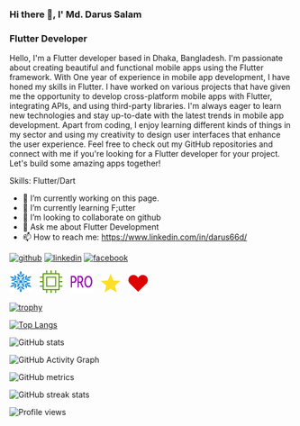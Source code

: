 ### Hi there 👋, I' Md. Darus Salam
### Flutter Developer
Hello, I'm a Flutter developer based in Dhaka, Bangladesh. I'm passionate about creating beautiful and functional mobile apps using the Flutter framework.
With One year of experience in mobile app development, I have honed my skills in Flutter. I have worked on various projects that have given me the opportunity to develop cross-platform mobile apps with Flutter, integrating APIs, and using third-party libraries.
I'm always eager to learn new technologies and stay up-to-date with the latest trends in mobile app development. Apart from coding, I enjoy learning different kinds of things in my sector and using my creativity to design user interfaces that enhance the user experience.
Feel free to check out my GitHub repositories and connect with me if you're looking for a Flutter developer for your project. Let's build some amazing apps together!

Skills: Flutter/Dart

- 🔭 I’m currently working on this page. 
- 🌱 I’m currently learning F;utter 
- 👯 I’m looking to collaborate on github 
- 💬 Ask me about Flutter Development 
- 📫 How to reach me: https://www.linkedin.com/in/darus66d/ 


[<img src='https://cdn.jsdelivr.net/npm/simple-icons@3.0.1/icons/github.svg' alt='github' height='40'>](https://github.com/darus66d)  [<img src='https://cdn.jsdelivr.net/npm/simple-icons@3.0.1/icons/linkedin.svg' alt='linkedin' height='40'>](https://www.linkedin.com/in/darus66d/)  [<img src='https://cdn.jsdelivr.net/npm/simple-icons@3.0.1/icons/facebook.svg' alt='facebook' height='40'>](https://www.facebook.com/emon07752)  

<a href='https://archiveprogram.github.com/'><img src='https://raw.githubusercontent.com/acervenky/animated-github-badges/master/assets/acbadge.gif' width='40' height='40'></a> <a href='https://docs.github.com/en/developers'><img src='https://raw.githubusercontent.com/acervenky/animated-github-badges/master/assets/devbadge.gif' width='40' height='40'></a> <a href='https://github.com/pricing'><img src='https://raw.githubusercontent.com/acervenky/animated-github-badges/master/assets/pro.gif' width='40' height='40'></a> <a href='https://stars.github.com/'><img src='https://raw.githubusercontent.com/acervenky/animated-github-badges/master/assets/starbadge.gif' width='35' height='35'></a> <a href='https://docs.github.com/en/github/supporting-the-open-source-community-with-github-sponsors'><img src='https://raw.githubusercontent.com/acervenky/animated-github-badges/master/assets/sponsorbadge.gif' width='35' height='35'></a> 

[![trophy](https://github-profile-trophy.vercel.app/?username=darus66d)](https://github.com/ryo-ma/github-profile-trophy)

[![Top Langs](https://github-readme-stats.vercel.app/api/top-langs/?username=darus66d)](https://github.com/anuraghazra/github-readme-stats)

![GitHub stats](https://github-readme-stats.vercel.app/api?username=darus66d&show_icons=true)  

![GitHub Activity Graph](https://activity-graph.herokuapp.com/graph?username=darus66d)  

![GitHub metrics](https://metrics.lecoq.io/darus66d)  

![GitHub streak stats](https://streak-stats.demolab.com/?user=darus66d)  

![Profile views](https://gpvc.arturio.dev/darus66d)  










<!-- **darus66d/darus66d** is a ✨ _special_ ✨ repository because its `README.md` (this file) appears on your GitHub profile. -->

<!-- Here are some ideas to get you started:

- 🔭 I’m currently working on ...
- 🌱 I’m currently learning ...
- 👯 I’m looking to collaborate on ...
- 🤔 I’m looking for help with ...
- 💬 Ask me about ...
- 📫 How to reach me: ...
- 😄 Pronouns: ...
- ⚡ Fun fact: ...
 -->
